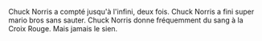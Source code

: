Chuck Norris a compté jusqu'à l'infini, deux fois.
Chuck Norris a fini super mario bros sans sauter.
Chuck Norris donne fréquemment du sang à la Croix Rouge. Mais jamais le sien.
